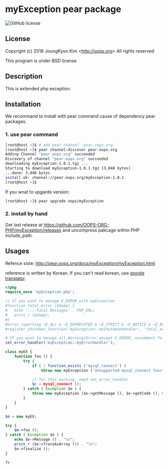 # myException pear package
![GitHub license](https://img.shields.io/badge/license-BSD-blue.svg)

## License

Copyright (c) 2018 JoungKyun.Kim &lt;http://oops.org&gt; All rights reserved

This program is under BSD license

## Description

This is extended php exception.

## Installation

We recommand to install with pear command cause of dependency pear packages.

### 1. use pear command

```bash
[root@host ~]$ # add pear channel 'pear.oops.org'
[root@host ~]$ pear channel-discover pear.oops.org
Adding Channel "pear.oops.org" succeeded
Discovery of channel "pear.oops.org" succeeded
downloading myException-1.0.1.tgz ...
Starting to download myException-1.0.1.tgz (3,048 bytes)
...done: 3,048 bytes
install ok: channel://pear.oops.org/myException-1.0.1
[root@host ~]$
```

If you wnat to upgarde version:

```bash
[root@host ~]$ pear upgrade oops/myException
```


### 2. install by hand

Get last release at https://github.com/OOPS-ORG-PHP/myException/releases and uncompress pakcage within PHP include_path.


## Usages

Refence siste: http://pear.oops.org/docs/myException/myException.html

reference is written by Korean. If you can't read korean, use [google translator](https://translate.google.com/translate?hl=ko&sl=ko&tl=en&u=http%3A%2F%2Fpear.oops.org%2Fdocs%2FmyException%2FmyException.html).

```php
<?php
require_once 'myException.php';

// If you want to manage E_ERROR with myException
#function fatal_error ($dump) {
#   echo '::: Fatal Messages' . PHP_EOL;
#   print_r ($dump);
#}
#error_reporting (E_ALL & ~E_DEPRECATED & ~E_STRICT & ~E_NOTICE & ~E_ERROR);
#register_shutdown_function('myException::myShutdownHandler', 'fatal_error');

# If you want to manage all Warning/Error except E_ERROR, uncomment follow line.
set_error_handler('myException::myErrorHandler');

class myEX {
    function foo () {
        try {
            if ( ! function_exists ('mysql_connect') )
                throw new myException ('Unsupported mysql_connect function', E_USER_ERROR);

			// for this warning, need set_error_handler
            $c = mysql_connect ();
        } catch ( Exception $e ) {
            throw new myException ($e->getMessage (), $e->getCode (), $e);
        }
    }
}

$m = new myEX;

try {
    $m->foo ();
} catch ( Exception $e ) {
    echo $e->Message () . "\n";
    print_r ($e->TraceAsArray ()) . "\n";
    $e->finalize ();
}

?>
```
